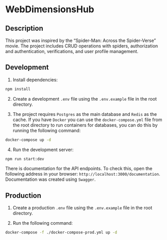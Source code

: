 # WebDimensionsHub

## Description

This project was inspired by the “Spider-Man: Across the Spider-Verse” movie.
The project includes CRUD operations with spiders, authorization and authentication, verifications, and user profile management.

## Development

1. Install dependencies:

```bash
npm install
```

2. Create a development `.env` file using the `.env.example` file in the root directory.

3. The project requires `Postgres` as the main database and `Redis` as the cache. If you have `Docker` you can use the `docker-compose.yml` file from the root directory to run containers for databases, you can do this by running the following command:

```bash
docker-compose up -d
```

4. Run the development server:

```bash
npm run start:dev
```

There is documentation for the API endpoints. To check this, open the following address in your browser:
`http://localhost:3000/documentation`.
Documentation was created using `Swagger`.

## Production

1. Create a production `.env` file using the `.env.example` file in the root directory.

2. Run the following command:

```bash
docker-compose -f ./docker-compose-prod.yml up -d
```
